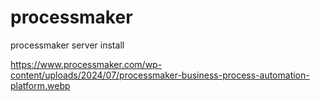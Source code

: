 # processmaker
processmaker server install


https://www.processmaker.com/wp-content/uploads/2024/07/processmaker-business-process-automation-platform.webp
